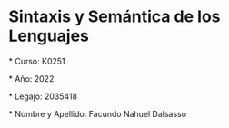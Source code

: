 <h1>
	Sintaxis y Semántica de los Lenguajes
</h1>
<p>
	* Curso: K0251
</p>
<p>
	* Año: 2022
</p>
<p>
	* Legajo: 2035418
</p>
<p>
	* Nombre y Apellido: Facundo Nahuel Dalsasso
</p>

